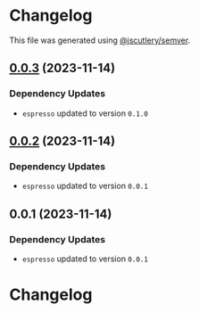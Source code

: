 # Changelog

This file was generated using [@jscutlery/semver](https://github.com/jscutlery/semver).

## [0.0.3](https://github.com/vaagnavanesyan/onyx/compare/latte-0.0.2...latte-0.0.3) (2023-11-14)

### Dependency Updates

* `espresso` updated to version `0.1.0`
## [0.0.2](https://github.com/vaagnavanesyan/onyx/compare/latte-0.0.1...latte-0.0.2) (2023-11-14)

### Dependency Updates

* `espresso` updated to version `0.0.1`
## 0.0.1 (2023-11-14)

### Dependency Updates

* `espresso` updated to version `0.0.1`
# Changelog
